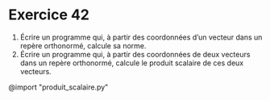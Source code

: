 # Exercice 42
 1. Écrire un programme qui, à partir des coordonnées d’un vecteur dans un repère orthonormé, calcule sa norme.
 2. Écrire un programme qui, à partir des coordonnées de deux vecteurs dans un repère orthonormé, calcule le produit scalaire de ces deux vecteurs.

 @import "produit_scalaire.py"